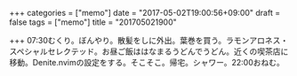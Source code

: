 +++
categories = ["memo"]
date = "2017-05-02T19:00:56+09:00"
draft = false
tags = ["memo"]
title = "201705021900"

+++
07:30むくり。ぼんやり。散髪をしに外出。葉巻を買う。ラモンアロネス・スペシャルセレクテッド。お昼ご飯ははなまるうどんでうどん。近くの喫茶店に移動。Denite.nvimの設定をする。そこそこ。帰宅。シャワー。22:00おねむ。
